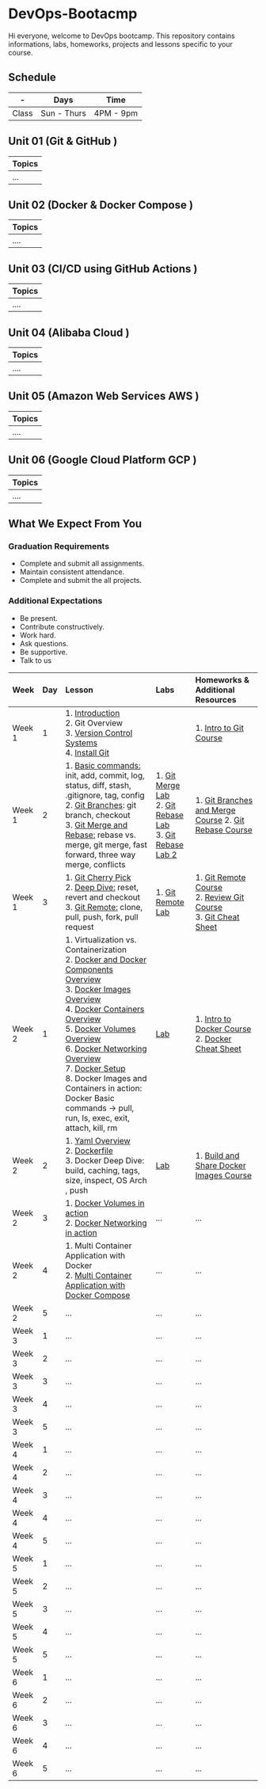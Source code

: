 # DevOps-Bootacmp

Hi everyone, welcome to DevOps bootcamp. This repository contains informations, labs, homeworks, projects and lessons specific to your course.

## Schedule
| - | Days | Time |
| --- | ------------- | ------------- |
| Class | Sun - Thurs  | 4PM - 9pm  |


## Unit 01 \(Git & GitHub \)

| Topics |
| :--- |
| ... |



## Unit 02 \(Docker & Docker Compose \)

| Topics |
| :--- |
| .... |

## Unit 03 \(CI/CD using GitHub Actions \)

| Topics |
| :--- |
| .... |

## Unit 04 \(Alibaba Cloud \)

| Topics |
| :--- |
| .... |

## Unit 05 \(Amazon Web Services AWS \)

| Topics |
| :--- |
| .... |

## Unit 06 \(Google Cloud Platform GCP \)

| Topics |
| :--- |
| .... |


## What We Expect From You
### Graduation Requirements
* Complete and submit all assignments.
* Maintain consistent attendance.
* Complete and submit the all projects.
### Additional Expectations
* Be present.
* Contribute constructively.
* Work hard.
* Ask questions.
* Be supportive.
* Talk to us


| Week | Day | Lesson | Labs | Homeworks & Additional Resources |
|:------|:--|:----|:------|:-----|
| Week 1| 1  |  1. [Introduction](https://docs.google.com/presentation/d/117KIddtXzbzNW-6y8GK1UYKCjLWcdxRnHH5d4E_3b_8/edit?usp=sharing) <br> 2. Git Overview <br>  3. [Version Control Systems](https://www.atlassian.com/git/tutorials/what-is-version-control) <br>  4. [Install Git](https://www.atlassian.com/git/tutorials/install-git) |  | 1. [Intro to Git Course](https://satr.codes/course/nindivqslr/view) |
| Week 1| 2  |  1. [Basic commands:](https://www.atlassian.com/git/tutorials/setting-up-a-repository) init, add, commit, log, status, diff, stash, .gitignore, tag, config <br> 2. [Git Branches](https://www.atlassian.com/git/tutorials/using-branches): git branch, checkout <br> 3. [Git Merge and Rebase:](https://www.atlassian.com/git/tutorials/merging-vs-rebasing) rebase vs. merge, git merge, fast forward, three way merge, conflicts <br>  | 1. [Git Merge Lab](https://satr.codes/course/UFsXqimdgm/session/c0ff923b-d304-4189-acee-af36ca3261ec/view) <br> 2. [Git Rebase Lab](https://satr.codes/course/vZnxaKXPzw/session/26c3eec4-0bb9-4a16-a90a-4c9bd47ad348/view) <br> 3. [Git Rebase Lab 2](https://satr.codes/course/vZnxaKXPzw/session/2c08d677-c4e6-4d35-b1e4-3841bf773ee0/view) | 1. [Git Branches and Merge Course](https://satr.codes/course/UFsXqimdgm/view) 2. [Git Rebase Course](https://satr.codes/course/vZnxaKXPzw/view)|
| Week 1| 3  |  1. [Git Cherry Pick](https://www.atlassian.com/git/tutorials/cherry-pick) <br> 2. [Deep Dive:](https://www.atlassian.com/git/tutorials/resetting-checking-out-and-reverting) reset, revert and checkout <br> 3. [Git Remote:](https://www.atlassian.com/git/tutorials/syncing) clone, pull, push, fork, pull request | 1. [Git Remote Lab](https://satr.codes/course/QpuMhOuMhW/session/ce9acb7a-e4f6-4a80-857d-b6c7de898d94/view) | 1. [Git Remote Course](https://satr.codes/course/QpuMhOuMhW/view) <br> 2. [Review Git Course](https://satr.codes/course/ZlKLfufzmW/view) <br> 3. [Git Cheat Sheet](https://drive.google.com/file/d/1TqoOIS9zFlT_HuwZeWESXiiEh1NQ3THi/view?usp=sharing)|
| Week 2| 1  | 1. Virtualization vs. Containerization <br> 2. [Docker and Docker Components Overview](https://docs.docker.com/get-started/docker-overview/) <br> 3. [Docker Images Overview](https://docs.docker.com/get-started/docker-concepts/the-basics/what-is-an-image/) <br> 4. [Docker Containers Overview](https://docs.docker.com/get-started/docker-concepts/the-basics/what-is-a-container/) <br> 5. [Docker Volumes Overview](https://docs.docker.com/engine/storage/volumes/) <br> 6. [Docker Networking Overview](https://docs.docker.com/engine/network/) <br> 7. [Docker Setup](https://www.docker.com/get-started/) <br> 8. Docker Images and Containers in action: <br> Docker Basic commands -> pull, run, ls, exec, exit, attach, kill, rm | [Lab](https://satr.codes/course/RWuHfOReeA/session/2d5a80d1-59f0-432d-80f2-9c0adda84066/view) | 1. [Intro to Docker Course](https://satr.codes/course/RWuHfOReeA/view) <br> 2. [Docker Cheat Sheet](https://drive.google.com/file/d/1AWkYysalX4G8hedj6pzW0IP26NOAk9Qb/view?usp=sharing)|
| Week 2| 2  |  1. [Yaml Overview](https://docs.ansible.com/ansible/latest/reference_appendices/YAMLSyntax.html) <br> 2. [Dockerfile](https://docs.docker.com/build/concepts/dockerfile/) <br> 3. Docker Deep Dive:  build, caching, tags, size, inspect, OS Arch , push | [Lab](https://satr.codes/course/sZvvvDJlNy/session/b94c5ddf-1821-4ed4-b8b7-7cd3e445a94b/view) | 1. [Build and Share Docker Images Course](https://satr.codes/course/sZvvvDJlNy/view) |
| Week 2| 3  |  1. [Docker Volumes in action](https://docs.docker.com/engine/storage/volumes/) <br> 2. [Docker Networking in action](https://docs.docker.com/engine/network/)  | ... | ... |
| Week 2| 4  |  1. Multi Container Application with Docker <br> 2. [Multi Container Application with Docker Compose](https://docs.docker.com/compose/intro/features-uses/)  | ... | ... |
| Week 2| 5  |  ... | ... | ... |
| Week 3| 1  |  ... | ... | ... |
| Week 3| 2  |  ... | ... | ... |
| Week 3| 3  |  ... | ... | ... |
| Week 3| 4  |  ... | ... | ... |
| Week 3| 5  |  ... | ... | ... |
| Week 4| 1  |  ... | ... | ... |
| Week 4| 2  |  ... | ... | ... |
| Week 4| 3  |  ... | ... | ... |
| Week 4| 4  |  ... | ... | ... |
| Week 4| 5  |  ... | ... | ... |
| Week 5| 1  |  ... | ... | ... |
| Week 5| 2  |  ... | ... | ... |
| Week 5| 3  |  ... | ... | ... |
| Week 5| 4  |  ... | ... | ... |
| Week 5| 5  |  ... | ... | ... |
| Week 6| 1  |  ... | ... | ... |
| Week 6| 2  |  ... | ... | ... |
| Week 6| 3  |  ... | ... | ... |
| Week 6| 4  |  ... | ... | ... |
| Week 6| 5  |  ... | ... | ... |
